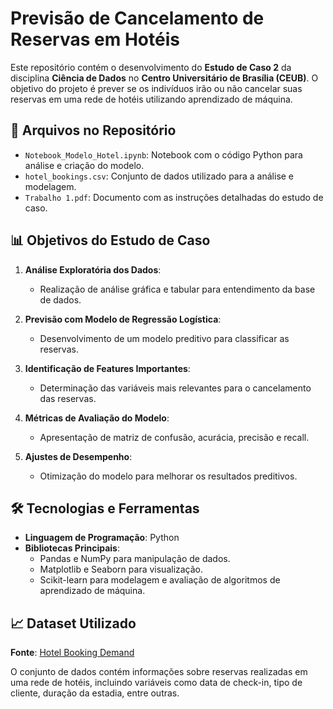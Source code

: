 # Previsão de Cancelamento de Reservas em Hotéis

Este repositório contém o desenvolvimento do **Estudo de Caso 2** da disciplina **Ciência de Dados** no **Centro Universitário de Brasília (CEUB)**. O objetivo do projeto é prever se os indivíduos irão ou não cancelar suas reservas em uma rede de hotéis utilizando aprendizado de máquina.

## 📂 Arquivos no Repositório

- `Notebook_Modelo_Hotel.ipynb`: Notebook com o código Python para análise e criação do modelo.
- `hotel_bookings.csv`: Conjunto de dados utilizado para a análise e modelagem.
- `Trabalho 1.pdf`: Documento com as instruções detalhadas do estudo de caso.

## 📊 Objetivos do Estudo de Caso

1. **Análise Exploratória dos Dados**:
   - Realização de análise gráfica e tabular para entendimento da base de dados. 

2. **Previsão com Modelo de Regressão Logística**:
   - Desenvolvimento de um modelo preditivo para classificar as reservas. 

3. **Identificação de Features Importantes**:
   - Determinação das variáveis mais relevantes para o cancelamento das reservas. 
4. **Métricas de Avaliação do Modelo**:
   - Apresentação de matriz de confusão, acurácia, precisão e recall. 

5. **Ajustes de Desempenho**:
   - Otimização do modelo para melhorar os resultados preditivos. 
## 🛠️ Tecnologias e Ferramentas

- **Linguagem de Programação**: Python
- **Bibliotecas Principais**:
  - Pandas e NumPy para manipulação de dados.
  - Matplotlib e Seaborn para visualização.
  - Scikit-learn para modelagem e avaliação de algoritmos de aprendizado de máquina.

## 📈 Dataset Utilizado

**Fonte**: [Hotel Booking Demand](https://www.kaggle.com/datasets/jessemostipak/hotel-booking-demand/data)

O conjunto de dados contém informações sobre reservas realizadas em uma rede de hotéis, incluindo variáveis como data de check-in, tipo de cliente, duração da estadia, entre outras.
